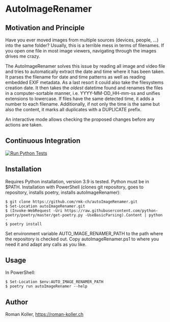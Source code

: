 # AutoImageRenamer
## Motivation and Principle
Have you ever moved images from multiple sources (devices, people, ...) into the same folder? Usually, this is a terrible mess in terms of filenames. If you open one file in most image viewers, navigating through the images drives me crazy.

The AutoImageRenamer solves this issue by reading all image and video file and tries to automatically extract the date and time where it has been taken. It parses the filename for date and time patterns as well as reading embedded EXIF metadata. As a last resort it could also take the filesystems creation date. It then takes the _oldest_ datetime found and renames the files in a computer-sortable manner, i.e. YYYY-MM-DD_HH-mm-ss and unifies extensions to lowercase. If files have the same detected time, it adds a number to each filename. Additionally, if not only the time is the same but also the content, it marks all duplicates with a DUPLICATE prefix.
 
An interactive mode allows checking the proposed changes before any actions are taken.

## Continuous Integration
[![Run Python Tests](https://github.com/rmk-ch/autoImageRenamer/actions/workflows/ci.yml/badge.svg)](https://github.com/rmk-ch/autoImageRenamer/actions/workflows/ci.yml)


## Installation
Requires Python installation, version 3.9 is tested. Python must be in $PATH.
Installation with PowerShell (clones git repository, goes to repository, installs poetry, installs autoImageRenamer):
```
$ git clone https://github.com/rmk-ch/autoImageRenamer.git
$ Set-Location autoImageRenamer.git
$ (Invoke-WebRequest -Uri https://raw.githubusercontent.com/python-poetry/poetry/master/get-poetry.py -UseBasicParsing).Content | python -
$ poetry install
```

Set environment variable AUTO_IMAGE_RENAMER_PATH to the path where the repository is checked out.
Copy autoImageRenamer.ps1 to where you need it and adapt any calls as you like.

## Usage
In PowerShell:
```
$ Set-Location $env:AUTO_IMAGE_RENAMER_PATH
$ poetry run autoImageRenamer --help
```

## Author
Roman Koller, https://roman-koller.ch

